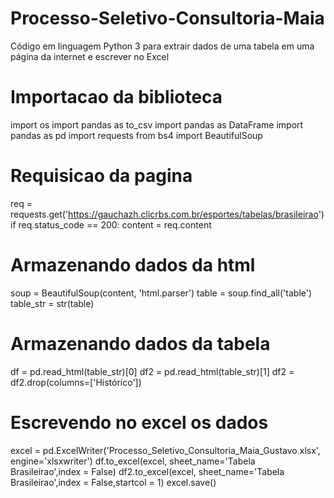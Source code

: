 # Processo-Seletivo-Consultoria-Maia
Código em linguagem Python 3 para extrair dados de uma tabela em uma página da internet e escrever no Excel

# Importacao da biblioteca
import os
import pandas as to_csv
import pandas as DataFrame
import pandas as pd
import requests
from bs4 import BeautifulSoup

# Requisicao da pagina
req = requests.get('https://gauchazh.clicrbs.com.br/esportes/tabelas/brasileirao')
if req.status_code == 200:
    content = req.content

# Armazenando dados da html
soup = BeautifulSoup(content, 'html.parser')
table = soup.find_all('table')
table_str = str(table)

# Armazenando dados da tabela
df = pd.read_html(table_str)[0]
df2 = pd.read_html(table_str)[1]
df2 = df2.drop(columns=['Histórico'])

# Escrevendo no excel os dados
excel = pd.ExcelWriter('Processo_Seletivo_Consultoria_Maia_Gustavo.xlsx', engine='xlsxwriter')
df.to_excel(excel, sheet_name='Tabela Brasileirao',index = False)
df2.to_excel(excel, sheet_name='Tabela Brasileirao',index = False,startcol = 1)
excel.save()
